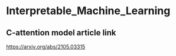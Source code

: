 # Interpretable_Machine_Learning
## C-attention model article link
https://arxiv.org/abs/2105.03315

